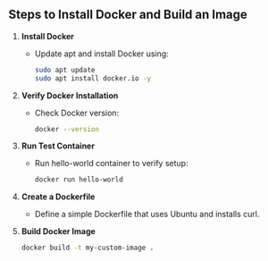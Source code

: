 ## Steps to Install Docker and Build an Image

1. **Install Docker**  
   - Update apt and install Docker using:
     ```bash
     sudo apt update
     sudo apt install docker.io -y
     ```

2. **Verify Docker Installation**  
   - Check Docker version:
     ```bash
     docker --version
     ```

3. **Run Test Container**  
   - Run hello-world container to verify setup:
     ```bash
     docker run hello-world
     ```

4. **Create a Dockerfile**  
   - Define a simple Dockerfile that uses Ubuntu and installs curl.

5. **Build Docker Image**  
   ```bash
   docker build -t my-custom-image .
